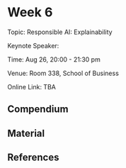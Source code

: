 # Week 6

Topic: Responsible AI: Explainability

Keynote Speaker: 

Time: Aug 26, 20:00 - 21:30 pm

Venue: Room 338, School of Business

Online Link: TBA

## Compendium




## Material


## References

